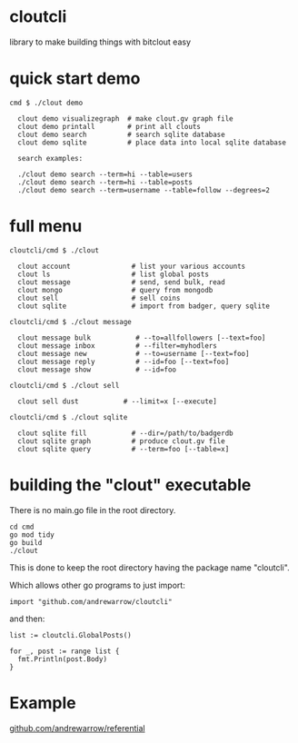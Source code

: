 # cloutcli
library to make building things with bitclout easy

# quick start demo

```
cmd $ ./clout demo

  clout demo visualizegraph  # make clout.gv graph file
  clout demo printall        # print all clouts
  clout demo search          # search sqlite database
  clout demo sqlite          # place data into local sqlite database

  search examples:

  ./clout demo search --term=hi --table=users
  ./clout demo search --term=hi --table=posts
  ./clout demo search --term=username --table=follow --degrees=2
```

# full menu

```
cloutcli/cmd $ ./clout

  clout account               # list your various accounts
  clout ls                    # list global posts
  clout message               # send, send bulk, read
  clout mongo                 # query from mongodb
  clout sell                  # sell coins
  clout sqlite                # import from badger, query sqlite

cloutcli/cmd $ ./clout message

  clout message bulk           # --to=allfollowers [--text=foo]
  clout message inbox          # --filter=myhodlers
  clout message new            # --to=username [--text=foo]
  clout message reply          # --id=foo [--text=foo]
  clout message show           # --id=foo

cloutcli/cmd $ ./clout sell

  clout sell dust           # --limit=x [--execute]

cloutcli/cmd $ ./clout sqlite

  clout sqlite fill           # --dir=/path/to/badgerdb
  clout sqlite graph          # produce clout.gv file
  clout sqlite query          # --term=foo [--table=x]
```

# building the "clout" executable
There is no main.go file in the root directory.

```
cd cmd
go mod tidy
go build
./clout
```

This is done to keep the root directory having the package name "cloutcli".

Which allows other go programs to just import:

```
import "github.com/andrewarrow/cloutcli"
```

and then:

```
list := cloutcli.GlobalPosts()

for _, post := range list {
  fmt.Println(post.Body)
}
```

# Example
[github.com/andrewarrow/referential](https://github.com/andrewarrow/referential)


